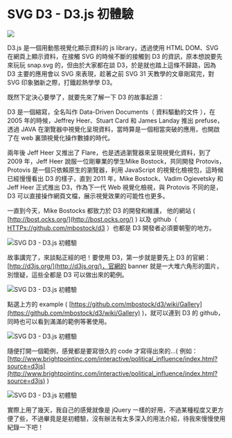 # SVG D3 - D3.js 初體驗 

![](/img/articles/201410/svg-d3-js.jpg#preview-img)

D3.js 是一個用動態視覺化顯示資料的 js library，透過使用 HTML DOM、SVG 在網頁上顯示資料，在接觸 SVG 的時候不斷的接觸到 D3 的資訊，原本想說要先來玩玩 snap.svg 的，但由於大家都在談 D3，於是就也踏上這條不歸路，因為 D3 主要的應用會以 SVG 來表現，趁著之前 SVG 31 天教學的文章剛寫完，對 SVG 印象猶新之際，打鐵趁熱學學 D3。

既然下定決心要學了，就要先來了解一下 D3 的故事起源：

D3 是一個縮寫，全名叫作 Data-Driven Documents（ 資料驅動的文件 ），在 2005 年的時候，Jeffrey Heer、Stuart Card 和 James Landay 推出 prefuse，透過 JAVA 在瀏覽器中視覺化呈現資料，當時算是一個相當突破的應用，也開啟了在 web 裏頭視覺化操作數據的時代。

兩年後 Jeff Heer 又推出了 Flare，也是透過瀏覽器來呈現視覺化資料，到了 2009 年，Jeff Heer 說服一位剛畢業的學生Mike Bostock，共同開發 Protovis，Protovis 是一個只依賴原生的瀏覽器，利用 JavaScript 的視覺化檢視包，這時候已經慢慢看出 D3 的樣子，直到 2011 年，Mike Bostock、Vadim Ogievetsky 和 Jeff Heer 正式推出 D3，作為下一代 Web 視覺化檢視，與 Protovis 不同的是，D3 可以直接操作網頁文檔，展示視覺效果的可能性也更多。

一直到今天，Mike Bostocks 都致力於 D3 的開發和維護， 他的網站 ( [http://bost.ocks.org/](http://bost.ocks.org/) ) 以及 github（ [HTTPs://github.com/mbostock/d3](HTTPs://github.com/mbostock/d3) ）也都是 D3 開發者必須要朝聖的地方。

![SVG D3 - D3.js 初體驗](/img/articles/201410/20141030_1_02.jpg)


故事講完了，來談點正經的吧！要使用 D3，第一步就是要先上 D3 的官網：[http://d3js.org/](http://d3js.org/)，官網的 banner 就是一大堆六角形的圖片，別懷疑，這些全都是 D3 可以做出來的範例。

![SVG D3 - D3.js 初體驗](/img/articles/201410/20141030_1_03.jpg)

點選上方的 example ( [https://github.com/mbostock/d3/wiki/Gallery](https://github.com/mbostock/d3/wiki/Gallery) )，就可以連到 D3 的 github，同時也可以看到滿滿的範例等著使用。

![SVG D3 - D3.js 初體驗](/img/articles/201410/20141030_1_04.jpg)

隨便打開一個範例，感覺都是要寫很久的 code 才寫得出來的...( 例如：[http://www.brightpointinc.com/interactive/political_influence/index.html?source=d3js](http://www.brightpointinc.com/interactive/political_influence/index.html?source=d3js) )

![SVG D3 - D3.js 初體驗](/img/articles/201410/20141030_1_05.jpg)

實際上用了幾天，我自己的感覺就像是 jQuery 一樣的好用，不過某種程度又更方便了些，不過畢竟是是初體驗，沒有辦法有太多深入的用法介紹，待我來慢慢使用紀錄一下吧！


